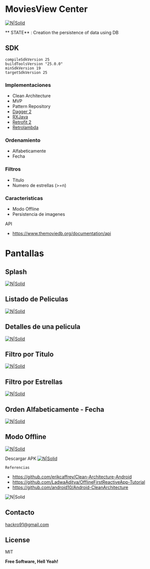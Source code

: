 
# MoviesView Center

[![N|Solid](https://s30.postimg.org/w74sqyyap/logo.png)](https://github.com/David-Hackro/MoviesView-Central/raw/master/MoviesView%20Center.apk)

** STATE** :   Creation the persistence of data using DB

## SDK ##
    compileSdkVersion 25
    buildToolsVersion "25.0.0"
    minSdkVersion 19
    targetSdkVersion 25
### Implementaciones ###
  - Clean Architecture
  - MVP
  - Pattern Repository
  - [Dagger 2](https://google.github.io/dagger/)
  - [RXJava](https://github.com/ReactiveX/RxJava)
  - [Retrofit 2](https://square.github.io/retrofit/)
  - [Retrolambda](https://github.com/orfjackal/retrolambda)


### Ordenamiento ###
- Alfabeticamente
- Fecha

### Filtros ###
- Titulo
- Numero de estrellas (>=n)

### Caracteristicas ###
-  Modo Offline
-  Persistencia de imagenes

API
- https://www.themoviedb.org/documentation/api

# Pantallas #
## Splash ##
[![N|Solid](http://i.imgur.com/s9LYT7A.gif)]()

## Listado de Peliculas ##
[![N|Solid](http://i.imgur.com/l0pwpw7.gif)]()

## Detalles de una pelicula ##
[![N|Solid](http://i.imgur.com/sqzqFRi.gif)]()

## Filtro por Titulo ##
[![N|Solid](http://i.imgur.com/Ph07ZXK.gif)]()

## Filtro por Estrellas ##
[![N|Solid](http://i.imgur.com/S23NF2J.gif)]()

## Orden Alfabeticamente - Fecha ##
[![N|Solid](http://i.imgur.com/fSRDqnG.gif)]()

## Modo Offline ##
[![N|Solid](http://i.imgur.com/sBlq8Zu.gif)]()

Descargar APK
[![N|Solid](https://s30.postimg.org/w74sqyyap/logo.png)](https://github.com/David-Hackro/MoviesView-Central/raw/master/MoviesView%20Center.apk)

    Referencias
 - https://github.com/erikcaffrey/Clean-Architecture-Android
 - https://github.com/LadwaAditya/OfflineFirstReactiveApp-Tutorial
 - https://github.com/android10/Android-CleanArchitecture

![N|Solid](http://cebronx.org/wp-content/uploads/2015/10/en-construccion_banner-608x227.jpg)


## Contacto ##
hackro91@gmail.com

License
----
MIT

**Free Software, Hell Yeah!**

